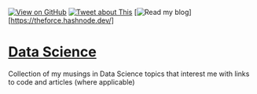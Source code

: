 [![View on GitHub](https://img.shields.io/badge/GitHub-View_on_GitHub-blue?logo=GitHub)]('https://github.com/aadi350/Data-Science')  [![Tweet about This](/twitter/url?url=https%3A%2F%2Fshields.io)](https://twitter.com/compose/tweet)
[![Read my blog](https://img.shields.io/badge/Hashnode-Read%20my%20blog-blueviolet?logo=Hashnode)][https://theforce.hashnode.dev/]
# [Data Science](https://github.com/aadi350/Data-Science)

Collection of my musings in Data Science topics that interest me with links to code and articles (where applicable)  

